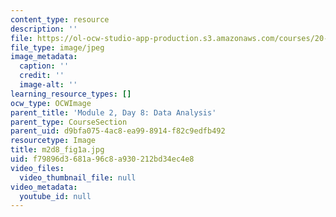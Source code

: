 ```yaml
---
content_type: resource
description: ''
file: https://ol-ocw-studio-app-production.s3.amazonaws.com/courses/20-109-laboratory-fundamentals-in-biological-engineering-spring-2010/f79896d3681a96c8a930212bd34ec4e8_m2d8_fig1a.jpg
file_type: image/jpeg
image_metadata:
  caption: ''
  credit: ''
  image-alt: ''
learning_resource_types: []
ocw_type: OCWImage
parent_title: 'Module 2, Day 8: Data Analysis'
parent_type: CourseSection
parent_uid: d9bfa075-4ac8-ea99-8914-f82c9edfb492
resourcetype: Image
title: m2d8_fig1a.jpg
uid: f79896d3-681a-96c8-a930-212bd34ec4e8
video_files:
  video_thumbnail_file: null
video_metadata:
  youtube_id: null
---
```


